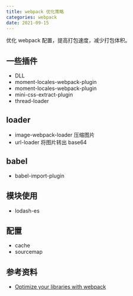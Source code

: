 ```yaml
---
title: webpack 优化策略
categories: webpack
date: 2021-09-15
---
```


优化 webpack 配置，提高打包速度，减少打包体积。

<!-- more -->

## 一些插件

- DLL
- moment-locales-webpack-plugin
- moment-locales-webpack-plugin
- mini-css-extract-plugin
- thread-loader

## loader

- image-webpack-loader
  压缩图片
- url-loader
  将图片转出 base64

## babel

- babel-import-plugin

## 模块使用

- lodash-es

## 配置

- cache
- sourcemap

## 参考资料

- [Optimize your libraries with webpack](https://github.com/GoogleChromeLabs/webpack-libs-optimizations)
